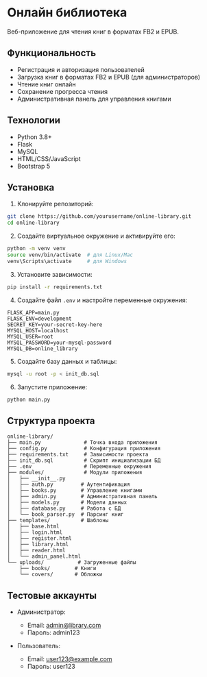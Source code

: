 # Онлайн библиотека

Веб-приложение для чтения книг в форматах FB2 и EPUB.

## Функциональность

- Регистрация и авторизация пользователей
- Загрузка книг в форматах FB2 и EPUB (для администраторов)
- Чтение книг онлайн
- Сохранение прогресса чтения
- Административная панель для управления книгами

## Технологии

- Python 3.8+
- Flask
- MySQL
- HTML/CSS/JavaScript
- Bootstrap 5

## Установка

1. Клонируйте репозиторий:
```bash
git clone https://github.com/yourusername/online-library.git
cd online-library
```

2. Создайте виртуальное окружение и активируйте его:
```bash
python -m venv venv
source venv/bin/activate  # для Linux/Mac
venv\Scripts\activate     # для Windows
```

3. Установите зависимости:
```bash
pip install -r requirements.txt
```

4. Создайте файл `.env` и настройте переменные окружения:
```
FLASK_APP=main.py
FLASK_ENV=development
SECRET_KEY=your-secret-key-here
MYSQL_HOST=localhost
MYSQL_USER=root
MYSQL_PASSWORD=your-mysql-password
MYSQL_DB=online_library
```

5. Создайте базу данных и таблицы:
```bash
mysql -u root -p < init_db.sql
```

6. Запустите приложение:
```bash
python main.py
```

## Структура проекта

```
online-library/
├── main.py              # Точка входа приложения
├── config.py            # Конфигурация приложения
├── requirements.txt     # Зависимости проекта
├── init_db.sql          # Скрипт инициализации БД
├── .env                 # Переменные окружения
├── modules/             # Модули приложения
│   ├── __init__.py
│   ├── auth.py         # Аутентификация
│   ├── books.py        # Управление книгами
│   ├── admin.py        # Административная панель
│   ├── models.py       # Модели данных
│   ├── database.py     # Работа с БД
│   └── book_parser.py  # Парсинг книг
├── templates/          # Шаблоны
│   ├── base.html
│   ├── login.html
│   ├── register.html
│   ├── library.html
│   ├── reader.html
│   └── admin_panel.html
└── uploads/           # Загруженные файлы
    ├── books/        # Книги
    └── covers/       # Обложки
```

## Тестовые аккаунты

- Администратор:
  - Email: admin@library.com
  - Пароль: admin123

- Пользователь:
  - Email: user123@example.com
  - Пароль: user123
